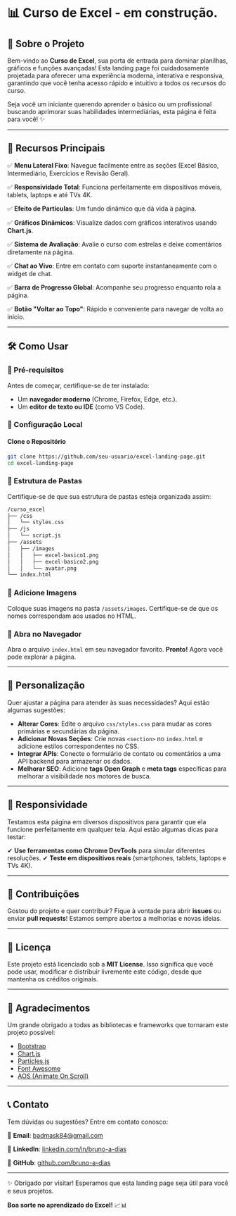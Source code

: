 # 📊 Curso de Excel - em construção.



## 🌟 Sobre o Projeto
Bem-vindo ao **Curso de Excel**, sua porta de entrada para dominar planilhas, gráficos e funções avançadas! Esta landing page foi cuidadosamente projetada para oferecer uma experiência moderna, interativa e responsiva, garantindo que você tenha acesso rápido e intuitivo a todos os recursos do curso.

Seja você um iniciante querendo aprender o básico ou um profissional buscando aprimorar suas habilidades intermediárias, esta página é feita para você! ✨

---

## 🚀 Recursos Principais
✅ **Menu Lateral Fixo**: Navegue facilmente entre as seções (Excel Básico, Intermediário, Exercícios e Revisão Geral).

✅ **Responsividade Total**: Funciona perfeitamente em dispositivos móveis, tablets, laptops e até TVs 4K.

✅ **Efeito de Partículas**: Um fundo dinâmico que dá vida à página.

✅ **Gráficos Dinâmicos**: Visualize dados com gráficos interativos usando **Chart.js**.

✅ **Sistema de Avaliação**: Avalie o curso com estrelas e deixe comentários diretamente na página.

✅ **Chat ao Vivo**: Entre em contato com suporte instantaneamente com o widget de chat.

✅ **Barra de Progresso Global**: Acompanhe seu progresso enquanto rola a página.

✅ **Botão "Voltar ao Topo"**: Rápido e conveniente para navegar de volta ao início.

---

## 🛠️ Como Usar

### 🔹 Pré-requisitos
Antes de começar, certifique-se de ter instalado:
- Um **navegador moderno** (Chrome, Firefox, Edge, etc.).
- Um **editor de texto ou IDE** (como VS Code).

### 🔹 Configuração Local

#### Clone o Repositório
```bash
git clone https://github.com/seu-usuario/excel-landing-page.git
cd excel-landing-page
```

### 🔹 Estrutura de Pastas
Certifique-se de que sua estrutura de pastas esteja organizada assim:
```bash
/curso_excel
├── /css
│   └── styles.css
├── /js
│   └── script.js
├── /assets
│   ├── /images
│   │   ├── excel-basico1.png
│   │   ├── excel-basico2.png
│   │   └── avatar.png
└── index.html
```

### 🔹 Adicione Imagens
Coloque suas imagens na pasta `/assets/images`. Certifique-se de que os nomes correspondam aos usados no HTML.

### 🔹 Abra no Navegador
Abra o arquivo `index.html` em seu navegador favorito. **Pronto!** Agora você pode explorar a página.

---

## 🎨 Personalização
Quer ajustar a página para atender às suas necessidades? Aqui estão algumas sugestões:
- **Alterar Cores**: Edite o arquivo `css/styles.css` para mudar as cores primárias e secundárias da página.
- **Adicionar Novas Seções**: Crie novas `<section>` no `index.html` e adicione estilos correspondentes no CSS.
- **Integrar APIs**: Conecte o formulário de contato ou comentários a uma API backend para armazenar os dados.
- **Melhorar SEO**: Adicione **tags Open Graph** e **meta tags** específicas para melhorar a visibilidade nos motores de busca.

---

## 📱 Responsividade
Testamos esta página em diversos dispositivos para garantir que ela funcione perfeitamente em qualquer tela. Aqui estão algumas dicas para testar:

✔ **Use ferramentas como Chrome DevTools** para simular diferentes resoluções.
✔ **Teste em dispositivos reais** (smartphones, tablets, laptops e TVs 4K).

---

## 🤝 Contribuições
Gostou do projeto e quer contribuir? Fique à vontade para abrir **issues** ou enviar **pull requests**! Estamos sempre abertos a melhorias e novas ideias.

---

## 📜 Licença
Este projeto está licenciado sob a **MIT License**. Isso significa que você pode usar, modificar e distribuir livremente este código, desde que mantenha os créditos originais.

---

## 🙌 Agradecimentos
Um grande obrigado a todas as bibliotecas e frameworks que tornaram este projeto possível:
- [Bootstrap](https://getbootstrap.com/)
- [Chart.js](https://www.chartjs.org/)
- [Particles.js](https://vincentgarreau.com/particles.js/)
- [Font Awesome](https://fontawesome.com/)
- [AOS (Animate On Scroll)](https://michalsnik.github.io/aos/)

---

## 📞 Contato
Tem dúvidas ou sugestões? Entre em contato conosco:

📧 **Email**: [badmask84@gmail.com](mailto:badmask84@gmail.com)

🔗 **LinkedIn**: [linkedin.com/in/bruno-a-dias](https://linkedin.com/in/bruno-a-dias/)

🐙 **GitHub**: [github.com/bruno-a-dias](https://github.com/bruno-a-dias/)

---

✨ Obrigado por visitar! Esperamos que esta landing page seja útil para você e seus projetos.

**Boa sorte no aprendizado do Excel!** 📈📊
